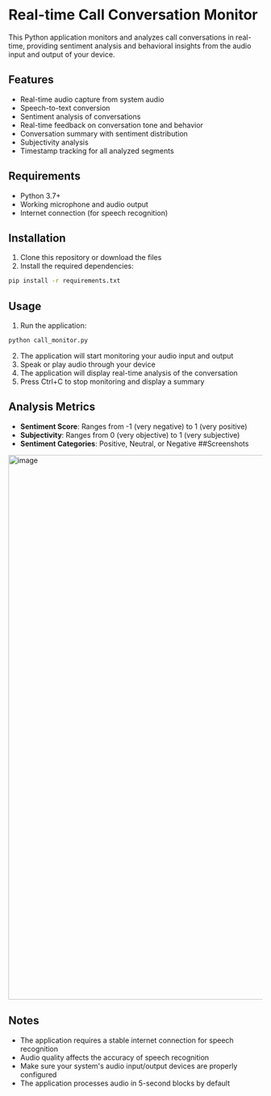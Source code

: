# Real-time Call Conversation Monitor

This Python application monitors and analyzes call conversations in real-time, providing sentiment analysis and behavioral insights from the audio input and output of your device.

## Features

- Real-time audio capture from system audio
- Speech-to-text conversion
- Sentiment analysis of conversations
- Real-time feedback on conversation tone and behavior
- Conversation summary with sentiment distribution
- Subjectivity analysis
- Timestamp tracking for all analyzed segments

## Requirements

- Python 3.7+
- Working microphone and audio output
- Internet connection (for speech recognition)

## Installation

1. Clone this repository or download the files
2. Install the required dependencies:
```bash
pip install -r requirements.txt
```

## Usage

1. Run the application:
```bash
python call_monitor.py
```

2. The application will start monitoring your audio input and output
3. Speak or play audio through your device
4. The application will display real-time analysis of the conversation
5. Press Ctrl+C to stop monitoring and display a summary

## Analysis Metrics

- **Sentiment Score**: Ranges from -1 (very negative) to 1 (very positive)
- **Subjectivity**: Ranges from 0 (very objective) to 1 (very subjective)
- **Sentiment Categories**: Positive, Neutral, or Negative
##Screenshots
<img width="1919" height="1079" alt="image" src="https://github.com/user-attachments/assets/3cd13f76-d3b6-4764-afd0-37eb819eb6c9" />

## Notes

- The application requires a stable internet connection for speech recognition
- Audio quality affects the accuracy of speech recognition
- Make sure your system's audio input/output devices are properly configured
- The application processes audio in 5-second blocks by default 
